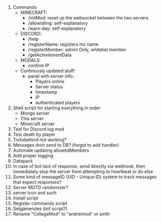 1. Commands
    - MINECRAFT:
        - /initMod: reset up the websocket between the two servers
        - /allowIdling: self-explanatory
        - /warn-day: self-explanatory
    - DISCORD:
        - /help
        - /registerName: registers mc name
        - /registerMember: admin Only, whitelist member
        - /getAchiviementData
    - MODALS:
        - confirm IP
    - Continously updated stuff:
        - panel with server info:
            - Players online
            - Server status
            - timestamp
            - IP
            - authenticated players
2. Shell script for starting everything in order
    - Mongo server
    - This server
    - Minecraft server
3. Test for Discord log mod
4. Test death by player
5. Ticksbehind not working?
6. Messages dont send to DB? (forgot to add handler)
7. Automate updating allowedMembers
8. Add proper logging
9. Datapack
10. In case of bot lack of response, send directly via webhook, then immediately stop the server from attempting to heartbeat or do else
11. Some kind of messageID (UID - Unique ID) system to track messages that expect responses?
12. Server MOTD randomizer?
13. server icon and such
14. Install script
15. Register commands script
16. Setgamerules (init script?)
17. Rename "CollegeMod" to "andreimod" or smth

